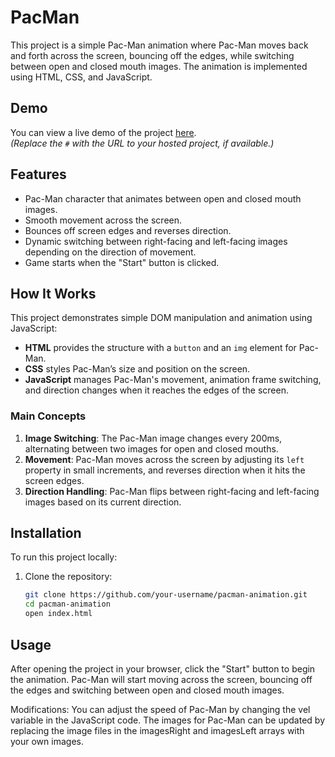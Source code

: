 # PacMan

This project is a simple Pac-Man animation where Pac-Man moves back and forth across the screen, bouncing off the edges, while switching between open and closed mouth images. The animation is implemented using HTML, CSS, and JavaScript.

## Demo
You can view a live demo of the project [here](#).  
*(Replace the `#` with the URL to your hosted project, if available.)*

## Features
- Pac-Man character that animates between open and closed mouth images.
- Smooth movement across the screen.
- Bounces off screen edges and reverses direction.
- Dynamic switching between right-facing and left-facing images depending on the direction of movement.
- Game starts when the "Start" button is clicked.

## How It Works
This project demonstrates simple DOM manipulation and animation using JavaScript:
- **HTML** provides the structure with a `button` and an `img` element for Pac-Man.
- **CSS** styles Pac-Man’s size and position on the screen.
- **JavaScript** manages Pac-Man's movement, animation frame switching, and direction changes when it reaches the edges of the screen.

### Main Concepts
1. **Image Switching**: The Pac-Man image changes every 200ms, alternating between two images for open and closed mouths.
2. **Movement**: Pac-Man moves across the screen by adjusting its `left` property in small increments, and reverses direction when it hits the screen edges.
3. **Direction Handling**: Pac-Man flips between right-facing and left-facing images based on its current direction.

## Installation

To run this project locally:

1. Clone the repository:

   ```bash
   git clone https://github.com/your-username/pacman-animation.git
   cd pacman-animation
   open index.html
## Usage
After opening the project in your browser, click the "Start" button to begin the animation. Pac-Man will start moving across the screen, bouncing off the edges and switching between open and closed mouth images.

Modifications:
You can adjust the speed of Pac-Man by changing the vel variable in the JavaScript code.
The images for Pac-Man can be updated by replacing the image files in the imagesRight and imagesLeft arrays with your own images.
